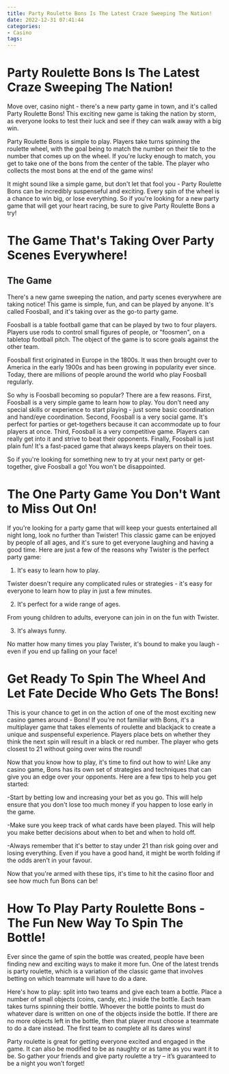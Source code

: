 ```yaml
---
title: Party Roulette Bons Is The Latest Craze Sweeping The Nation!
date: 2022-12-31 07:41:44
categories:
- Casino
tags:
---
```



#  Party Roulette Bons Is The Latest Craze Sweeping The Nation!

Move over, casino night - there's a new party game in town, and it's called Party Roulette Bons! This exciting new game is taking the nation by storm, as everyone looks to test their luck and see if they can walk away with a big win.

Party Roulette Bons is simple to play. Players take turns spinning the roulette wheel, with the goal being to match the number on their tile to the number that comes up on the wheel. If you're lucky enough to match, you get to take one of the bons from the center of the table. The player who collects the most bons at the end of the game wins!

It might sound like a simple game, but don't let that fool you - Party Roulette Bons can be incredibly suspenseful and exciting. Every spin of the wheel is a chance to win big, or lose everything. So if you're looking for a new party game that will get your heart racing, be sure to give Party Roulette Bons a try!

#  The Game That's Taking Over Party Scenes Everywhere!

## The Game

There's a new game sweeping the nation, and party scenes everywhere are taking notice! This game is simple, fun, and can be played by anyone. It's called Foosball, and it's taking over as the go-to party game.

Foosball is a table football game that can be played by two to four players. Players use rods to control small figures of people, or "foosmen", on a tabletop football pitch. The object of the game is to score goals against the other team.

Foosball first originated in Europe in the 1800s. It was then brought over to America in the early 1900s and has been growing in popularity ever since. Today, there are millions of people around the world who play Foosball regularly.

So why is Foosball becoming so popular? There are a few reasons. First, Foosball is a very simple game to learn how to play. You don't need any special skills or experience to start playing - just some basic coordination and hand/eye coordination. Second, Foosball is a very social game. It's perfect for parties or get-togethers because it can accommodate up to four players at once. Third, Foosball is a very competitive game. Players can really get into it and strive to beat their opponents. Finally, Foosball is just plain fun! It's a fast-paced game that always keeps players on their toes.

So if you're looking for something new to try at your next party or get-together, give Foosball a go! You won't be disappointed.

#  The One Party Game You Don't Want to Miss Out On!

If you're looking for a party game that will keep your guests entertained all night long, look no further than Twister! This classic game can be enjoyed by people of all ages, and it's sure to get everyone laughing and having a good time. Here are just a few of the reasons why Twister is the perfect party game:

1. It's easy to learn how to play.

Twister doesn't require any complicated rules or strategies - it's easy for everyone to learn how to play in just a few minutes.

2. It's perfect for a wide range of ages.

From young children to adults, everyone can join in on the fun with Twister.

3. It's always funny.

No matter how many times you play Twister, it's bound to make you laugh - even if you end up falling on your face!

#  Get Ready To Spin The Wheel And Let Fate Decide Who Gets The Bons!

This is your chance to get in on the action of one of the most exciting new casino games around - Bons! If you're not familiar with Bons, it's a multiplayer game that takes elements of roulette and blackjack to create a unique and suspenseful experience. Players place bets on whether they think the next spin will result in a black or red number. The player who gets closest to 21 without going over wins the round!

Now that you know how to play, it's time to find out how to win! Like any casino game, Bons has its own set of strategies and techniques that can give you an edge over your opponents. Here are a few tips to help you get started:

-Start by betting low and increasing your bet as you go. This will help ensure that you don't lose too much money if you happen to lose early in the game.

-Make sure you keep track of what cards have been played. This will help you make better decisions about when to bet and when to hold off.

-Always remember that it's better to stay under 21 than risk going over and losing everything. Even if you have a good hand, it might be worth folding if the odds aren't in your favour.

Now that you're armed with these tips, it's time to hit the casino floor and see how much fun Bons can be!

#  How To Play Party Roulette Bons - The Fun New Way To Spin The Bottle!

Ever since the game of spin the bottle was created, people have been finding new and exciting ways to make it more fun. One of the latest trends is party roulette, which is a variation of the classic game that involves betting on which teammate will have to do a dare.

Here's how to play: split into two teams and give each team a bottle. Place a number of small objects (coins, candy, etc.) inside the bottle. Each team takes turns spinning their bottle. Whoever the bottle points to must do whatever dare is written on one of the objects inside the bottle. If there are no more objects left in the bottle, then that player must choose a teammate to do a dare instead. The first team to complete all its dares wins!

Party roulette is great for getting everyone excited and engaged in the game. It can also be modified to be as naughty or as tame as you want it to be. So gather your friends and give party roulette a try – it’s guaranteed to be a night you won’t forget!